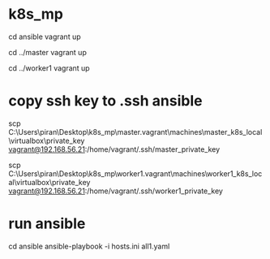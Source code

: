 # k8s_mp

cd ansible
vagrant up

cd ../master
vagrant up

cd ../worker1
vagrant up

# copy ssh key to .ssh ansible
scp C:\Users\piran\Desktop\k8s_mp\master\.vagrant\machines\master_k8s_local\virtualbox\private_key vagrant@192.168.56.21:/home/vagrant/.ssh/master_private_key

scp C:\Users\piran\Desktop\k8s_mp\worker1\.vagrant\machines\worker1_k8s_local\virtualbox\private_key vagrant@192.168.56.21:/home/vagrant/.ssh/worker1_private_key

# run ansible
cd ansible
ansible-playbook -i hosts.ini all1.yaml